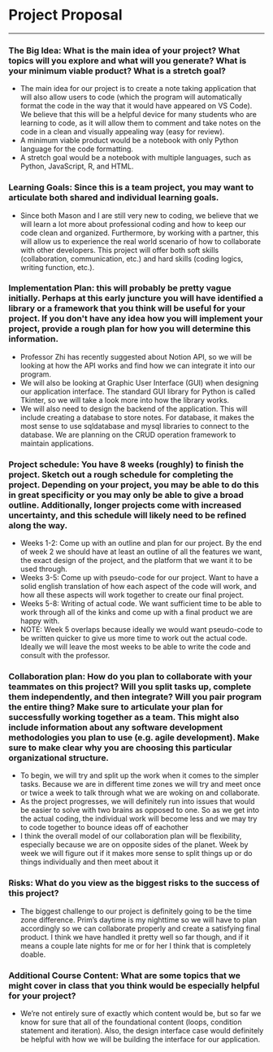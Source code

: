 # Project Proposal
--- 
### The Big Idea: What is the main idea of your project? What topics will you explore and what will you generate? What is your minimum viable product? What is a stretch goal?
- The main idea for our project is to create a note taking application that will also allow users to code (which the program will automatically format the code in the way that it would have appeared on VS Code). We believe that this will be a helpful device for many students who are learning to code, as it will allow them to comment and take notes on the code in a clean and visually appealing way (easy for review).
- A minimum viable product would be a notebook with only Python language for the code formatting.
- A stretch goal would be a notebook with multiple languages, such as Python, JavaScript, R, and HTML.

### Learning Goals: Since this is a team project, you may want to articulate both shared and individual learning goals.
- Since both Mason and I are still very new to coding, we believe that we will learn a lot more about professional coding and how to keep our code clean and organized. Furthermore, by working with a partner, this will allow us to experience the real world scenario of how to collaborate with other developers. This project will offer both soft skills (collaboration, communication, etc.) and hard skills (coding logics, writing function, etc.). 

### Implementation Plan: this will probably be pretty vague initially. Perhaps at this early juncture you will have identified a library or a framework that you think will be useful for your project. If you don't have any idea how you will implement your project, provide a rough plan for how you will determine this information.
- Professor Zhi has recently suggested about Notion API, so we will be looking at how the API works and find how we can integrate it into our program. 
- We will also be looking at Graphic User Interface (GUI) when designing our application interface. The standard GUI library for Python is called Tkinter, so we will take a look more into how the library works. 
- We will also need to design the backend of the application. This will include creating a database to store notes. For database, it makes the most sense to use sqldatabase and mysql  libraries to connect to the database. We are planning on the CRUD operation framework to maintain applications.

### Project schedule: You have 8 weeks (roughly) to finish the project. Sketch out a rough schedule for completing the project. Depending on your project, you may be able to do this in great specificity or you may only be able to give a broad outline. Additionally, longer projects come with increased uncertainty, and this schedule will likely need to be refined along the way.
- Weeks 1-2: Come up with an outline and plan for our project. By the end of week 2 we should have at least an outline of all the features we want, the exact design of the project, and the platform that we want it to be used through.
- Weeks 3-5: Come up with pseudo-code for our project. Want to have a solid english translation of how each aspect of the code will work, and how all these aspects will work together to create our final project. 
- Weeks 5-8: Writing of actual code. We want sufficient time to be able to work through all of the kinks and come up with a final product we are happy with.
- NOTE: Week 5 overlaps because ideally we would want pseudo-code to be written quicker to give us more time to work out the actual code. Ideally we will leave the most weeks to be able to write the code and consult with the professor. 

### Collaboration plan: How do you plan to collaborate with your teammates on this project? Will you split tasks up, complete them independently, and then integrate? Will you pair program the entire thing? Make sure to articulate your plan for successfully working together as a team. This might also include information about any software development methodologies you plan to use (e.g. agile development). Make sure to make clear why you are choosing this particular organizational structure.
- To begin, we will try and split up the work when it comes to the simpler tasks. Because we are in different time zones we will try and meet once or twice a week to talk through what we are woking on and collaborate. 
- As the project progresses, we will definitely run into issues that would be easier to solve with two brains as opposed to one. So as we get into the actual coding, the individual work will become less and we may try to code together to bounce ideas off of eachother
- I think the overall model of our collaboration plan will be flexibility, especially because we are on opposite sides of the planet. Week by week we will figure out if it makes more sense to split things up or do things individually and then meet about it
  
### Risks: What do you view as the biggest risks to the success of this project?
- The biggest challenge to our project is definitely going to be the time zone difference. Prim’s daytime is my nighttime so we will have to plan accordingly so we can collaborate properly and create a satisfying final product. I think we have handled it pretty well so far though, and if it means a couple late nights for me or for her I think that is completely doable. 

### Additional Course Content: What are some topics that we might cover in class that you think would be especially helpful for your project?
- We’re not entirely sure of exactly which content would be, but so far we know for sure that all of the foundational content (loops, condition statement and iteration). Also, the design interface case would definitely be helpful with how we will be building the interface for our application. 
